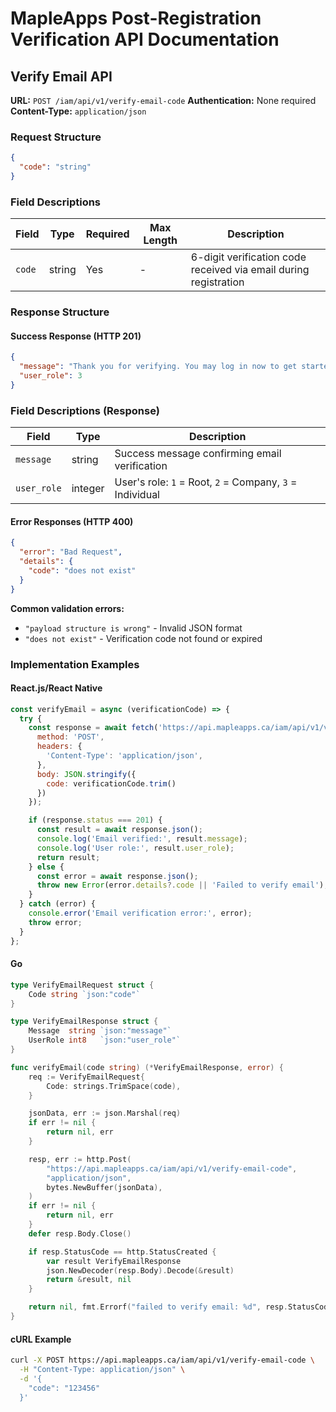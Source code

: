 # MapleApps Post-Registration Verification API Documentation
## Verify Email API

**URL:** `POST /iam/api/v1/verify-email-code`
**Authentication:** None required
**Content-Type:** `application/json`

### Request Structure

```json
{
  "code": "string"
}
```

### Field Descriptions

| Field | Type | Required | Max Length | Description |
|-------|------|----------|------------|-------------|
| `code` | string | Yes | - | 6-digit verification code received via email during registration |

### Response Structure

#### Success Response (HTTP 201)

```json
{
  "message": "Thank you for verifying. You may log in now to get started!",
  "user_role": 3
}
```

### Field Descriptions (Response)

| Field | Type | Description |
|-------|------|-------------|
| `message` | string | Success message confirming email verification |
| `user_role` | integer | User's role: `1` = Root, `2` = Company, `3` = Individual |

#### Error Responses (HTTP 400)

```json
{
  "error": "Bad Request",
  "details": {
    "code": "does not exist"
  }
}
```

**Common validation errors:**
- `"payload structure is wrong"` - Invalid JSON format
- `"does not exist"` - Verification code not found or expired

### Implementation Examples

#### React.js/React Native
```javascript
const verifyEmail = async (verificationCode) => {
  try {
    const response = await fetch('https://api.mapleapps.ca/iam/api/v1/verify-email-code', {
      method: 'POST',
      headers: {
        'Content-Type': 'application/json',
      },
      body: JSON.stringify({
        code: verificationCode.trim()
      })
    });

    if (response.status === 201) {
      const result = await response.json();
      console.log('Email verified:', result.message);
      console.log('User role:', result.user_role);
      return result;
    } else {
      const error = await response.json();
      throw new Error(error.details?.code || 'Failed to verify email');
    }
  } catch (error) {
    console.error('Email verification error:', error);
    throw error;
  }
};
```

#### Go
```go
type VerifyEmailRequest struct {
    Code string `json:"code"`
}

type VerifyEmailResponse struct {
    Message  string `json:"message"`
    UserRole int8   `json:"user_role"`
}

func verifyEmail(code string) (*VerifyEmailResponse, error) {
    req := VerifyEmailRequest{
        Code: strings.TrimSpace(code),
    }

    jsonData, err := json.Marshal(req)
    if err != nil {
        return nil, err
    }

    resp, err := http.Post(
        "https://api.mapleapps.ca/iam/api/v1/verify-email-code",
        "application/json",
        bytes.NewBuffer(jsonData),
    )
    if err != nil {
        return nil, err
    }
    defer resp.Body.Close()

    if resp.StatusCode == http.StatusCreated {
        var result VerifyEmailResponse
        json.NewDecoder(resp.Body).Decode(&result)
        return &result, nil
    }

    return nil, fmt.Errorf("failed to verify email: %d", resp.StatusCode)
}
```

#### cURL Example
```bash
curl -X POST https://api.mapleapps.ca/iam/api/v1/verify-email-code \
  -H "Content-Type: application/json" \
  -d '{
    "code": "123456"
  }'
```
